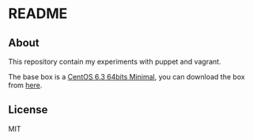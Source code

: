# README

## About

This repository contain my experiments with puppet and vagrant.

The base box is a [CentOS 6.3 64bits Minimal](https://github.com/Sedimap-pt/sedimap-centos63-x86_64-box), you can download the box from [here](https://github.com/downloads/Sedimap-pt/sedimap-centos63-x86_64-box/sedimap-centos63-x86_64-base.box).

## License

MIT
